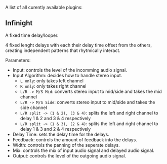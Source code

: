A list of all curently available plugins:

## Infinight
A fixed time delay/looper.

4 fixed lenght delays with each their delay time offset from the others, creating independent patterns that rhytmically interact.

Parameters:
- Input: controls the level of the incomming audio signal.
- Input Algorithm: decides how to handle stereo input.
    - `L only`: only takes left channel
    - `R only`: only takes right channel
    - `L/R -> M/S Mid`: converts stereo input to mid/side and takes the mid channel  
    - `L/R -> M/S Side`: converts stereo input to mid/side and takes the side channel
    - `L/R split -> (1 & 2), (3 & 4)`: splits the left and right channel to delay 1 & 2 and 3 & 4 respectively
    - `L/R split -> (1 & 3), (2 & 4)`: splits the left and right channel to delay 1 & 3 and 2 & 4 respectively
- Delay Time: sets the delay time for the delays.
- Feedback: controls the amount of feedback into the delays.
- Width: controls the panning of the seperate delays.
- Mix: controls the mix of input audio signal and delayed audio signal.
- Output: controls the level of the outgoing audio signal.
